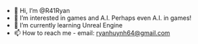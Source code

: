 - 👋 Hi, I’m @R41Ryan
- 👀 I’m interested in games and A.I. Perhaps even A.I. in games!
- 🌱 I’m currently learning Unreal Engine
- 📫 How to reach me - email: ryanhuynh64@gmail.com

<!---
R41Ryan/R41Ryan is a ✨ special ✨ repository because its `README.md` (this file) appears on your GitHub profile.
You can click the Preview link to take a look at your changes.
--->
